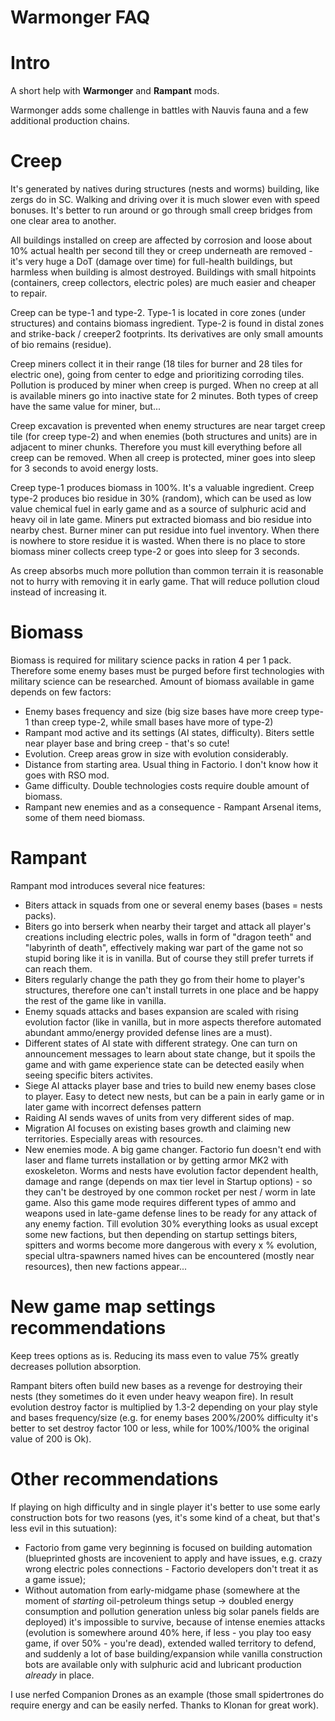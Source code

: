 <h1>Warmonger FAQ</h1>

# Intro

A short help with <b>Warmonger</b> and <b>Rampant</b> mods.

Warmonger adds some challenge in battles with Nauvis fauna and a few additional production chains.

# Creep

It's generated by natives during structures (nests and worms) building, like zergs do in SC. Walking and driving over it is much slower even with speed bonuses. It's better to run around or go through small creep bridges from one clear area to another.

All buildings installed on creep are affected by corrosion and loose about 10% actual health per second till they or creep underneath are removed - it's very huge a DoT (damage over time) for full-health buildings, but harmless when building is almost destroyed. Buildings with small hitpoints (containers, creep collectors, electric poles) are much easier and cheaper to repair.

Creep can be type-1 and type-2. Type-1 is located in core zones (under structures) and contains biomass ingredient. Type-2 is found in distal zones and strike-back / creeper2 footprints. Its derivatives are only small amounts of bio remains (residue).

Creep miners collect it in their range (18 tiles for burner and 28 tiles for electric one), going from center to edge and prioritizing corroding tiles. Pollution is produced by miner when creep is purged. When no creep at all is available miners go into inactive state for 2 minutes. Both types of creep have the same value for miner, but...

Creep excavation is prevented when enemy structures are near target creep tile (for creep type-2) and when enemies (both structures and units) are in adjacent to miner chunks. Therefore you must kill everything before all creep can be removed. When all creep is protected, miner goes into sleep for 3 seconds to avoid energy losts.

Creep type-1 produces biomass in 100%. It's a valuable ingredient. Creep type-2 produces bio residue in 30% (random), which can be used as low value chemical fuel in early game and as a source of sulphuric acid and heavy oil in late game. Miners put extracted biomass and bio residue into nearby chest. Burner miner can put residue into fuel inventory. When there is nowhere to store residue it is wasted. When there is no place to store biomass miner collects creep type-2 or goes into sleep for 3 seconds.

As creep absorbs much more pollution than common terrain it is reasonable not to hurry with removing it in early game. That will reduce pollution cloud instead of increasing it.

# Biomass

Biomass is required for military science packs in ration 4 per 1 pack. Therefore some enemy bases must be purged before first technologies with military science can be researched. Amount of biomass available in game depends on few factors:

- Enemy bases frequency and size (big size bases have more creep type-1 than creep type-2, while small bases have more of type-2)
- Rampant mod active and its settings (AI states, difficulty). Biters settle near player base and bring creep - that's so cute!
- Evolution. Creep areas grow in size with evolution considerably.
- Distance from starting area. Usual thing in Factorio. I don't know how it goes with RSO mod.
- Game difficulty. Double technologies costs require double amount of biomass.
- Rampant new enemies and as a consequence - Rampant Arsenal items, some of them need biomass.

# Rampant

Rampant mod introduces several nice features:

- Biters attack in squads from one or several enemy bases (bases = nests packs).
- Biters go into berserk when nearby their target and attack all player's creations including electric poles, walls in form of "dragon teeth" and "labyrinth of death", effectively making war part of the game not so stupid boring like it is in vanilla. But of course they still prefer turrets if can reach them.
- Biters regularly change the path they go from their home to player's structures, therefore one can't install turrets in one place and be happy the rest of the game like in vanilla.
- Enemy squads attacks and bases expansion are scaled with rising evolution factor (like in vanilla, but in more aspects therefore automated abundant ammo/energy provided defense lines are a must).
- Different states of AI state with different strategy. One can turn on announcement messages to learn about state change, but it spoils the game and with game experience state can be detected easily when seeing specific biters activites.
- Siege AI attacks player base and tries to build new enemy bases close to player. Easy to detect new nests, but can be a pain in early game or in later game with incorrect defenses pattern
- Raiding AI sends waves of units from very different sides of map.
- Migration AI focuses on existing bases growth and claiming new territories. Especially areas with resources.
- New enemies mode. A big game changer. Factorio fun doesn't end with laser and flame turrets installation or by getting armor MK2 with exoskeleton. Worms and nests have evolution factor dependent health, damage and range (depends on max tier level in Startup options) - so they can't be destroyed by one common rocket per nest / worm in late game. Also this game mode requires different types of ammo and weapons used in late-game defense lines to be ready for any attack of any enemy faction. Till evolution 30% everything looks as usual except some new factions, but then depending on startup settings biters, spitters and worms become more dangerous with every x % evolution, special ultra-spawners named hives can be encountered (mostly near resources), then new factions appear...

# New game map settings recommendations

Keep trees options as is. Reducing its mass even to value 75% greatly decreases pollution absorption.

 Rampant biters often build new bases as a revenge for destroying their nests (they sometimes do it even under heavy weapon fire). In result evolution destroy factor is multiplied by 1.3-2 depending on your play style and bases frequency/size (e.g. for enemy bases 200%/200% difficulty it's better to set destroy factor 100 or less, while for 100%/100% the original value of 200 is Ok).

# Other recommendations

If playing on high difficulty and in single player it's better to use some early construction bots for two reasons (yes, it's some kind of a cheat, but that's less evil in this sutuation):

- Factorio from game very beginning is focused on building automation (blueprinted ghosts are incovenient to apply and have issues, e.g. crazy wrong electric poles connections - Factorio developers don't treat it as a game issue);
- Without automation from early-midgame phase (somewhere at the moment of _starting_ oil-petroleum things setup -> doubled energy consumption and pollution generation unless big solar panels fields are deployed) it's impossible to survive, because of intense enemies attacks (evolution is somewhere around 40% here, if less - you play too easy game, if over 50% - you're dead), extended walled territory to defend, and suddenly a lot of base building/expansion while vanilla construction bots are available only with sulphuric acid and lubricant production _already_ in place.

I use nerfed Companion Drones as an example (those small spidertrones do require energy and can be easily nerfed. Thanks to Klonan for great work).
